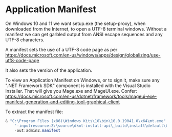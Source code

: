 # Application Manifest

On Windows 10 and 11 we want setup.exe (the setup-proxy), when downloaded from
the Internet, to open a UTF-8 terminal windows. Without a manifest we can
get garbled output from ANSI escape sequences and any UTF-8 characters.

A manifest sets the use of a UTF-8 code page as per
https://docs.microsoft.com/en-us/windows/apps/design/globalizing/use-utf8-code-page

It also sets the version of the application.

To view an Application Manifest on Windows, or to sign it, make sure
any ".NET Framework <VERSION> SDK" component is installed with the
Visual Studio Installer. That will give you Mage.exe and MageUI.exe.
Confer: https://docs.microsoft.com/en-us/dotnet/framework/tools/mageui-exe-manifest-generation-and-editing-tool-graphical-client

To extract the manifest file:

```powershell
& "C:\Program Files (x86)\Windows Kits\10\bin\10.0.19041.0\x64\mt.exe" `
    '-inputresource:Z:\source\dkml-install-api\_build\install\default\bin\dkml-install-admin-runner.exe;#1' `
    -out:admin2.manifest
```
